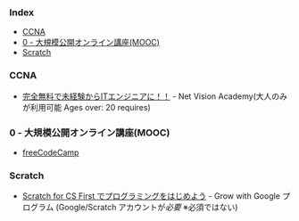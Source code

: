 ### Index

* [CCNA](#ccna)
* [0 - 大規模公開オンライン講座(MOOC)](#0---mooc)
* [Scratch](#scratch)


### CCNA

* [完全無料で未経験からITエンジニアに！！](https://www.netvisionacademy.com/lp/?atnct=netvision_0100p82300kuup-5032d6cab5a2d4234f64b17ff0c3854f) - Net Vision Academy(大人のみが利用可能 Ages over: 20 requires)

  
### <a id="0---mooc"></a>0 - 大規模公開オンライン講座(MOOC)

* [freeCodeCamp](https://www.freecodecamp.org/japanese)


### Scratch

* [Scratch for CS First でプログラミングをはじめよう](https://csfirst.withgoogle.com/c/cs-first/ja/welcome-to-cs-first/overview.html) - Grow with Google プログラム (Google/Scratch アカウントが*必要* ※必須ではない)
